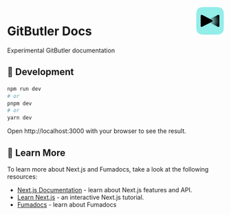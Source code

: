 <img src="./public/fav/fav-64.png" align="right" />

# GitButler Docs

Experimental GitButler documentation

## 👷 Development

```bash
npm run dev
# or
pnpm dev
# or
yarn dev
```

Open http://localhost:3000 with your browser to see the result.

## 🎒 Learn More

To learn more about Next.js and Fumadocs, take a look at the following
resources:

- [Next.js Documentation](https://nextjs.org/docs) - learn about Next.js
  features and API.
- [Learn Next.js](https://nextjs.org/learn) - an interactive Next.js tutorial.
- [Fumadocs](https://fumadocs.vercel.app) - learn about Fumadocs
